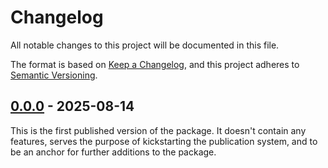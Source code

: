 <!--
SPDX-FileCopyrightText: 2024-2025 Friedrich von Never <friedrich@fornever.me>

SPDX-License-Identifier: MIT
-->

Changelog
=========
All notable changes to this project will be documented in this file.

The format is based on [Keep a Changelog](https://keepachangelog.com/en/1.0.0/), and this project adheres to [Semantic Versioning](https://semver.org/spec/v2.0.0.html).

## [0.0.0] - 2025-08-14
This is the first published version of the package. It doesn't contain any features, serves the purpose of kickstarting the publication system, and to be an anchor for further additions to the package.

[0.0.0]: https://github.com/ForNeVeR/dotnet-reuse/releases/tag/v0.0.0
[Unreleased]: https://github.com/ForNeVeR/dotnet-reuse/compare/v0.0.0...HEAD
